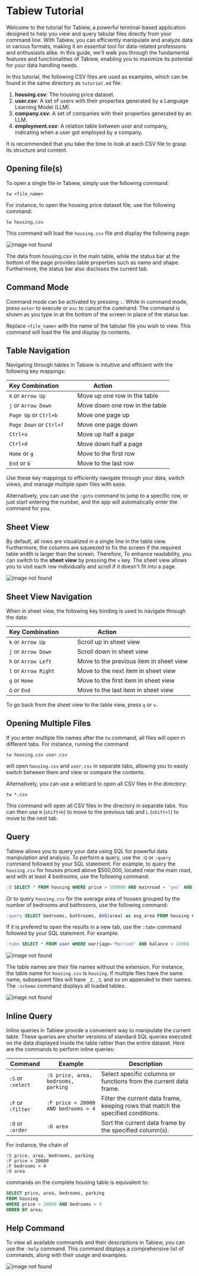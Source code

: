 # Tabiew Tutorial

Welcome to the tutorial for Tabiew, a powerful terminal-based application designed to help you view and query tabular files directly from your command line. With Tabiew, you can efficiently manipulate and analyze data in various formats, making it an essential tool for data-related professions and enthusiasts alike. In this guide, we'll walk you through the fundamental features and functionalities of Tabiew, enabling you to maximize its potential for your data handling needs.

In this tutorial, the following CSV files are used as examples, which can be found in the same directory as `tutorial.md` file:

1. **housing.csv**: The housing price dataset.
2. **user.csv**: A set of users with their properties generated by a Language Learning Model (LLM).
3. **company.csv**: A set of companies with their properties generated by an LLM.
4. **employment.csv**: A relation table between user and company, indicating when a user got employed by a company.

It is recommended that you take the time to look at each CSV file to grasp its structure and content.

## Opening file(s) 

To open a single file in Tabiew, simply use the following command:

```shell
tw <file_name>
```

For instance, to open the housing price dataset file, use the following command:

```shell
tw housing.csv
```

This command will load the `housing.csv` file and display the following page:

![image not found](images/main_page.png)

The data from housing.csv in the main table, while the status bar at the bottom of the page provides table properties such as name and shape. Furthermore, the status bar also discloses the current tab.

## Command Mode

Command mode can be activated by pressing `:`. While in command mode, press `enter` to execute or `esc` to cancel the command. The command is shown as you type in at the bottom of the screen in place of the status bar.

Replace `<file_name>` with the name of the tabular file you wish to view. This command will load the file and display its contents.

## Table Navigation

Navigating through tables in Tabiew is intuitive and efficient with the following key mappings:

| Key Combination        | Action                        |
|------------------------|-------------------------------|
| `k` or `Arrow Up` | Move up one row in the table  |
| `j` or `Arrow Down` | Move down one row in the table|
| `Page Up` or `Ctrl+b` | Move one page up              |
| `Page Down` or `Ctrl+f`| Move one page down            |
| `Ctrl+u` | Move up half a page           |
| `Ctrl+d` | Move down half a page         |
| `Home` or `g` | Move to the first row         |
| `End` or `G` | Move to the last row          |

Use these key mappings to efficiently navigate through your data, switch views, and manage multiple open files with ease.

Alternatively, you can use the `:goto` command to jump to a specific row, or just start entering the number, and the app will automatically enter the command for you.

## Sheet View

By default, all rows are visualized in a single line in the table view. Furthermore, the columns are squeezed to fix the screen if the required table width is larger than the screen. Therefore, To enhance readability, you can switch to the **sheet view** by pressing the `v` key. The sheet view allows you to visit each row individually and scroll if it doesn't fit into a page.

![image not found](images/sheet_view.png)

## Sheet View Navigation

When in sheet view, the following key binding is used to navigate through the data:

| Key Combination         | Action                                 |
|-------------------------|----------------------------------------|
| `k` or `Arrow Up` | Scroll up in sheet view                |
| `j` or `Arrow Down` | Scroll down in sheet view              |
| `h` or `Arrow Left` | Move to the previous item in sheet view|
| `l` or `Arrow Right` | Move to the next item in sheet view    |
| `g` or `Home` | Move to the first item in sheet view   |
| `G` or `End` | Move to the last item in sheet view    |

To go back from the sheet view to the table view, press `q` or `v.`

## Opening Multiple Files

If you enter multiple file names after the `tw` command, all files will open in different tabs. For instance, running the command

```shell
tw housing.csv user.csv
```

will open `housing.csv` and `user.csv` in separate tabs, allowing you to easily switch between them and view or compare the contents.

Alternatively, you can use a wildcard to open all CSV files in the directory:

```shell
tw *.csv
```

This command will open all CSV files in the directory in separate tabs. You can then use `H` (`shift+h`) to move to the previous tab and `L` (`shift+l`) to move to the next tab.

## Query

Tabiew allows you to query your data using SQL for powerful data manipulation and analysis. To perform a query, use the `:Q` or `:query` command followed by your SQL statement. For example, to query the `housing.csv` for houses priced above $500,000, located near the main road, and with at least 4 bedrooms, use the following command:

```sql
:Q SELECT * FROM housing WHERE price > 500000 AND mainroad = 'yes' AND bedrooms >= 4
```

Or to query `housing.csv` for the average area of houses grouped by the number of bedrooms and bathrooms, use the following command:

```sql
:query SELECT bedrooms, bathrooms, AVG(area) as avg_area FROM housing GROUP BY bedrooms, bathrooms
```

If it is prefered to open the results in a new tab, use the `:tabn` command followed by your SQL statement. For example:

```sql
:tabn SELECT * FROM user WHERE marriage='Married' AND balance < 10000
```

![image not found](images/new_tab.png)

The table names are their file names without the extension. For instance, the table name for `housing.csv` is `housing`. If multiple files have the same name, subsequent files will have `_2`, `_3`, and so on appended to their names. The `:schema` command displays all loaded tables.

![image not found](images/schema.png)

## Inline Query

Inline queries in Tabiew provide a convenient way to manipulate the current table. These queries are shorter versions of standard SQL queries executed on the data displayed inside the table rather than the entire dataset. Here are the commands to perform inline queries:

| Command| Example| Description|
|--------|--------|------------|
| `:S` or `:select`| `:S price, area, bedrooms, parking` | Select specific columns or functions from the current data frame. |
| `:F` or `:filter`| `:F price < 20000 AND bedrooms > 4` | Filter the current data frame, keeping rows that match the specified conditions.|
| `:O` or `:order` | `:O area` | Sort the current data frame by the specified column(s).|

For instance, the chain of
```
:S price, area, bedrooms, parking
:F price > 20000 
:F bedrooms > 4
:O area
```
commands on the complete housing table is equivalent to:
```sql
SELECT price, area, bedrooms, parking
FROM housing
WHERE price > 20000 AND bedrooms > 4
ORDER BY area;
```


## Help Command

To view all available commands and their descriptions in Tabiew, you can use the `:help` command. This command displays a comprehensive list of commands, along with their usage and examples.

![image not found](images/help.png)